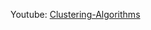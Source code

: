 
Youtube: [Clustering-Algorithms](https://www.youtube.com/playlist?list=PL3wbQO71NfYiN_45OBNhWr_M058hL2kp9)
